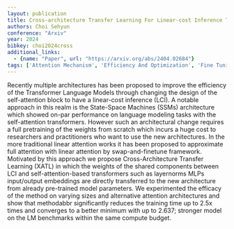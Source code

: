 ```yaml
---
layout: publication
title: Cross-architecture Transfer Learning For Linear-cost Inference Transformers
authors: Choi Sehyun
conference: "Arxiv"
year: 2024
bibkey: choi2024cross
additional_links:
  - {name: "Paper", url: "https://arxiv.org/abs/2404.02684"}
tags: ['Attention Mechanism', 'Efficiency And Optimization', 'Fine Tuning', 'Language Modeling', 'Model Architecture', 'Pretraining Methods', 'Tools', 'Training Techniques', 'Transformer']
---
```

Recently multiple architectures has been proposed to improve the efficiency of the Transformer Language Models through changing the design of the self-attention block to have a linear-cost inference (LCI). A notable approach in this realm is the State-Space Machines (SSMs) architecture which showed on-par performance on language modeling tasks with the self-attention transformers. However such an architectural change requires a full pretraining of the weights from scratch which incurs a huge cost to researchers and practitioners who want to use the new architectures. In the more traditional linear attention works it has been proposed to approximate full attention with linear attention by swap-and-finetune framework. Motivated by this approach we propose Cross-Architecture Transfer Learning (XATL) in which the weights of the shared components between LCI and self-attention-based transformers such as layernorms MLPs input/output embeddings are directly transferred to the new architecture from already pre-trained model parameters. We experimented the efficacy of the method on varying sizes and alternative attention architectures and show that methodabbr significantly reduces the training time up to 2.5x times and converges to a better minimum with up to 2.637; stronger model on the LM benchmarks within the same compute budget.
